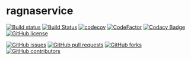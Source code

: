# ragnaservice

[![Build status](https://ci.appveyor.com/api/projects/status/5f37q9k6jxjh9v9f?svg=true)](https://ci.appveyor.com/project/carloshenrq/ragnaservice) [![Build Status](https://travis-ci.com/carloshenrq/ragnaservice.svg?branch=master)](https://travis-ci.com/carloshenrq/ragnaservice) [![codecov](https://codecov.io/gh/carloshenrq/ragnaservice/branch/master/graph/badge.svg)](https://codecov.io/gh/carloshenrq/ragnaservice) [![CodeFactor](https://www.codefactor.io/repository/github/carloshenrq/ragnaservice/badge)](https://www.codefactor.io/repository/github/carloshenrq/ragnaservice) [![Codacy Badge](https://api.codacy.com/project/badge/Grade/c366e2d1b9694b2cb6436e4f67ad86a0)](https://www.codacy.com/app/carloshenrq/ragnaservice?utm_source=github.com&amp;utm_medium=referral&amp;utm_content=carloshenrq/ragnaservice&amp;utm_campaign=Badge_Grade) [![GitHub license](https://img.shields.io/github/license/carloshenrq/ragnaservice.svg)](https://github.com/carloshenrq/ragnaservice/blob/master/LICENSE)


[![GitHub issues](https://img.shields.io/github/issues/carloshenrq/ragnaservice.svg)](https://github.com/carloshenrq/ragnaservice/issues) [![GitHub pull requests](https://img.shields.io/github/issues-pr/carloshenrq/ragnaservice.svg)](https://github.com/carloshenrq/ragnaservice/pulls) [![GitHub forks](https://img.shields.io/github/forks/carloshenrq/ragnaservice.svg)](https://github.com/carloshenrq/ragnaservice/network) [![GitHub contributors](https://img.shields.io/github/contributors/carloshenrq/ragnaservice.svg)](https://github.com/carloshenrq/ragnaservice/graphs/contributors)

